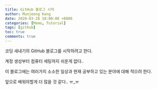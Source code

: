 ```yaml
---
title: GitHub 블로그 시작
author: Munjeong Kang
date: 2020-03-28 18:00:00 +0800
categories: [Memo, Tutorial]
tags: [github]
toc: true
comments: true
---
```


코딩 새내기의 GitHub 블로그를 시작하려고 한다. 

계정 생성부터 컴퓨터 세팅까지 쉬운게 없다..

이 블로그에는 여러가지 소소한 일상과 현재 공부하고 있는 분야에 대해 적으려 한다.

앞으로 배워야할게 더 많을 것 같다.. ㅠ_ㅠ

